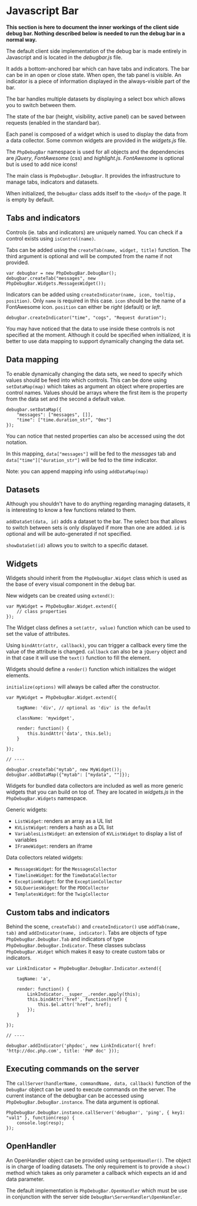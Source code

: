 # Javascript Bar

**This section is here to document the inner workings of the client side debug bar.
Nothing described below is needed to run the debug bar in a normal way.**

The default client side implementation of the debug bar is made
entirely in Javascript and is located in the *debugbar.js* file.

It adds a bottom-anchored bar which can have tabs and indicators.
The bar can be in an open or close state. When open, the tab panel is
visible.
An indicator is a piece of information displayed in the always-visible
part of the bar.

The bar handles multiple datasets by displaying a select box
which allows you to switch between them.

The state of the bar (height, visibility, active panel) can be saved
between requests (enabled in the standard bar).

Each panel is composed of a widget which is used to display the
data from a data collector. Some common widgets are provided in
the *widgets.js* file.

The `PhpDebugBar` namespace is used for all objects and the
dependencies are *jQuery*, *FontAwesome* (css) and *highlight.js*.
*FontAwesome* is optional but is used to add nice icons!

The main class is `PhpDebugBar.DebugBar`. It provides the infrastructure
to manage tabs, indicators and datasets.

When initialized, the `DebugBar` class adds itself to the `<body>` of the
page. It is empty by default.

## Tabs and indicators

Controls (ie. tabs and indicators) are uniquely named. You can check if
a control exists using `isControl(name)`.

Tabs can be added using the `createTab(name, widget, title)` function.
The third argument is optional and will be computed from the name if not
provided.

    var debugbar = new PhpDebugBar.DebugBar();
    debugbar.createTab("messages", new PhpDebugBar.Widgets.MessagesWidget());

Indicators can be added using `createIndicator(name, icon, tooltip, position)`.
Only `name` is required in this case. `icon` should be the name of a FontAwesome
icon. `position` can either be *right* (default) or *left*.

    debugbar.createIndicator("time", "cogs", "Request duration");

You may have noticed that the data to use inside these controls is not
specified at the moment. Although it could be specified when initialized, it
is better to use data mapping to support dynamically changing the data set.

## Data mapping

To enable dynamically changing the data sets, we need to specify which values
should be feed into which controls. This can be done using `setDataMap(map)`
which takes as argument an object where properties are control names. Values
should be arrays where the first item is the property from the data set and
the second a default value.

    debugbar.setDataMap({
        "messages": ["messages", []],
        "time": ["time.duration_str", "0ms"]
    });

You can notice that nested properties can also be accessed using the dot
notation.

In this mapping, `data["messages"]` will be fed to the *messages* tab
and `data["time"]["duration_str"]` will be fed to the *time* indicator.

Note: you can append mapping info using `addDataMap(map)`

## Datasets

Although you shouldn't have to do anything regarding managing datasets,
it is interesting to know a few functions related to them.

`addDataSet(data, id)` adds a dataset to the bar. The select box that
allows to switch between sets is only displayed if more than one are added.
`id` is optional and will be auto-generated if not specified.

`showDataSet(id)` allows you to switch to a specific dataset.

## Widgets

Widgets should inherit from the `PhpDebugBar.Widget` class which is used
as the base of every visual component in the debug bar.

New widgets can be created using `extend()`:

    var MyWidget = PhpDebugBar.Widget.extend({
        // class properties
    });

The Widget class defines a `set(attr, value)` function which can be used
to set the value of attributes.

Using `bindAttr(attr, callback)`, you can trigger a callback every time
the value of the attribute is changed. `callback` can also be a `jQuery`
object and in that case it will use the `text()` function to fill the element.

Widgets should define a `render()` function which initializes the widget
elements.

`initialize(options)` will always be called after the constructor.

    var MyWidget = PhpDebugBar.Widget.extend({

        tagName: 'div', // optional as 'div' is the default

        className: 'mywidget',

        render: function() {
            this.bindAttr('data', this.$el);
        }

    });

    // ----

    debugbar.createTab("mytab", new MyWidget());
    debugbar.addDataMap({"mytab": ["mydata", ""]});

Widgets for bundled data collectors are included as well as more generic
widgets that you can build on top of. They are located in *widgets.js* in
the `PhpDebugBar.Widgets` namespace.

Generic widgets:

 - `ListWidget`: renders an array as a UL list
 - `KVListWidget`: renders a hash as a DL list
 - `VariablesListWidget`: an extension of `KVListWidget` to display a list of variables
 - `IFrameWidget`: renders an iframe

Data collectors related widgets:

 - `MessagesWidget`: for the `MessagesCollector`
 - `TimelineWidget`: for the `TimeDataCollector`
 - `ExceptionWidget`: for the `ExceptionCollector`
 - `SQLQueriesWidget`: for the `PDOCollector`
 - `TemplatesWidget`: for the `TwigCollector`

## Custom tabs and indicators

Behind the scene, `createTab()` and `createIndicator()` use `addTab(name, tab)` and
`addIndicator(name, indicator)`. Tabs are objects of type `PhpDebugBar.DebugBar.Tab`
and indicators of type `PhpDebugBar.DebugBar.Indicator`. These classes subclass
`PhpDebugBar.Widget` which makes it easy to create custom tabs or indicators.

    var LinkIndicator = PhpDebugBar.DebugBar.Indicator.extend({

        tagName: 'a',

        render: function() {
            LinkIndicator.__super__.render.apply(this);
            this.bindAttr('href', function(href) {
                this.$el.attr('href', href);
            });
        }

    });

    // ----

    debugbar.addIndicator('phpdoc', new LinkIndicator({ href: 'http://doc.php.com', title: 'PHP doc' }));

## Executing commands on the server

The `callServer(handlerName, commandName, data, callback)` function of the `DebugBar` object
can be used to execute commands on the server. The current instance of the debugbar can be
accessed using `PhpDebugBar.DebugBar.instance`. The data argument is optional.

    PhpDebugBar.DebugBar.instance.callServer('debugbar', 'ping', { key1: "val1" }, function(resp) {
        console.log(resp);
    });

## OpenHandler

An OpenHandler object can be provided using `setOpenHandler()`. The object is in charge
of loading datasets. The only requirement is to provide a `show()` method which takes
as only parameter a callback which expects an id and data parameter.

The default implementation is `PhpDebugBar.OpenHandler` which must be use in conjunction
with the server side `DebugBar\ServerHandler\OpenHandler`.
